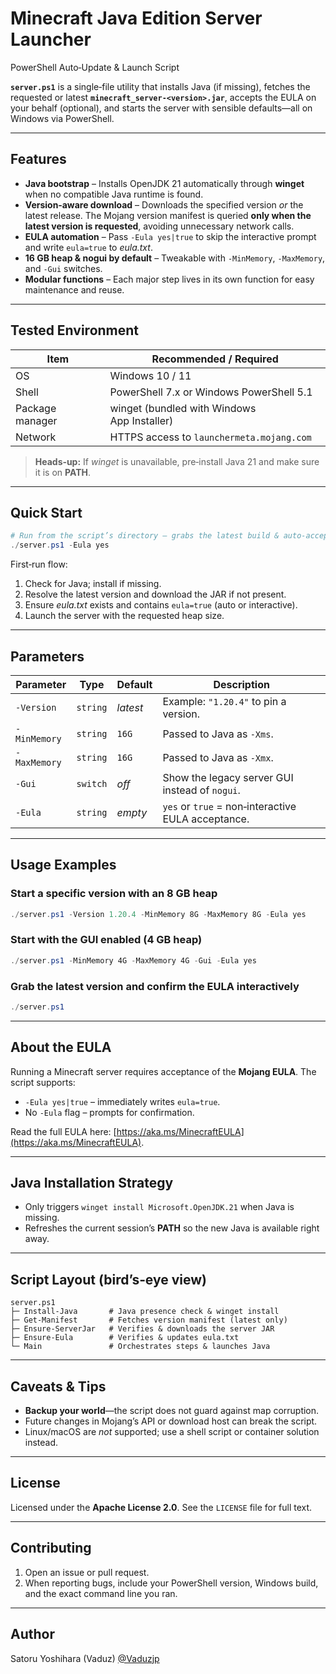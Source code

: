 # Minecraft Java Edition Server Launcher

PowerShell Auto‑Update & Launch Script

**`server.ps1`** is a single‑file utility that installs Java (if missing), fetches the requested or latest **`minecraft_server-<version>.jar`**, accepts the EULA on your behalf (optional), and starts the server with sensible defaults—all on Windows via PowerShell.

---

## Features

* **Java bootstrap** – Installs OpenJDK 21 automatically through **winget** when no compatible Java runtime is found.
* **Version‑aware download** – Downloads the specified version *or* the latest release. The Mojang version manifest is queried **only when the latest version is requested**, avoiding unnecessary network calls.
* **EULA automation** – Pass `-Eula yes|true` to skip the interactive prompt and write `eula=true` to *eula.txt*.
* **16 GB heap & nogui by default** – Tweakable with `-MinMemory`, `-MaxMemory`, and `-Gui` switches.
* **Modular functions** – Each major step lives in its own function for easy maintenance and reuse.

---

## Tested Environment

| Item            | Recommended / Required                      |
| --------------- | ------------------------------------------- |
| OS              | Windows 10 / 11                             |
| Shell           | PowerShell 7.x or Windows PowerShell 5.1    |
| Package manager | winget (bundled with Windows App Installer) |
| Network         | HTTPS access to `launchermeta.mojang.com`   |

> **Heads‑up:** If *winget* is unavailable, pre‑install Java 21 and make sure it is on **PATH**.

---

## Quick Start

```powershell
# Run from the script’s directory – grabs the latest build & auto‑accepts the EULA
./server.ps1 -Eula yes
```

First‑run flow:

1. Check for Java; install if missing.
2. Resolve the latest version and download the JAR if not present.
3. Ensure *eula.txt* exists and contains `eula=true` (auto or interactive).
4. Launch the server with the requested heap size.

---

## Parameters

| Parameter    | Type     | Default  | Description                                        |
| ------------ | -------- | -------- | -------------------------------------------------- |
| `-Version`   | `string` | *latest* | Example: `"1.20.4"` to pin a version.              |
| `-MinMemory` | `string` | `16G`    | Passed to Java as `-Xms`.                          |
| `-MaxMemory` | `string` | `16G`    | Passed to Java as `-Xmx`.                          |
| `-Gui`       | `switch` | *off*    | Show the legacy server GUI instead of `nogui`.     |
| `-Eula`      | `string` | *empty*  | `yes` or `true` = non‑interactive EULA acceptance. |

---

## Usage Examples

### Start a specific version with an 8 GB heap

```powershell
./server.ps1 -Version 1.20.4 -MinMemory 8G -MaxMemory 8G -Eula yes
```

### Start with the GUI enabled (4 GB heap)

```powershell
./server.ps1 -MinMemory 4G -MaxMemory 4G -Gui -Eula yes
```

### Grab the latest version and confirm the EULA interactively

```powershell
./server.ps1
```

---

## About the EULA

Running a Minecraft server requires acceptance of the **Mojang EULA**. The script supports:

* `-Eula yes|true` – immediately writes `eula=true`.
* No `-Eula` flag – prompts for confirmation.

Read the full EULA here: [https://aka.ms/MinecraftEULA](https://aka.ms/MinecraftEULA).

---

## Java Installation Strategy

* Only triggers `winget install Microsoft.OpenJDK.21` when Java is missing.
* Refreshes the current session’s **PATH** so the new Java is available right away.

---

## Script Layout (bird’s‑eye view)

```text
server.ps1
├─ Install-Java       # Java presence check & winget install
├─ Get-Manifest       # Fetches version manifest (latest only)
├─ Ensure-ServerJar   # Verifies & downloads the server JAR
├─ Ensure-Eula        # Verifies & updates eula.txt
└─ Main               # Orchestrates steps & launches Java
```

---

## Caveats & Tips

* **Backup your world**—the script does not guard against map corruption.
* Future changes in Mojang’s API or download host can break the script.
* Linux/macOS are *not* supported; use a shell script or container solution instead.

---

## License

Licensed under the **Apache License 2.0**. See the `LICENSE` file for full text.

---

## Contributing

1. Open an issue or pull request.
2. When reporting bugs, include your PowerShell version, Windows build, and the exact command line you ran.

---

## Author

Satoru Yoshihara (Vaduz)
[@Vaduzjp](https://x.com/Vaduzjp)
